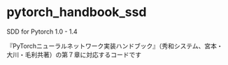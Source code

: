 # pytorch_handbook_ssd
SDD for Pytorch 1.0 - 1.4

『PyTorchニューラルネットワーク実装ハンドブック』（秀和システム、宮本・大川・毛利共著）の第７章に対応するコードです

